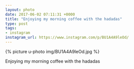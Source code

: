 ```yaml
---
layout: photo
date: 2017-06-02 07:11:31 +0000
title: "Enjoying my morning coffee with the hadadas"
type: post
tags:
- instagram
instagram_url: https://www.instagram.com/p/BU1A4A9leOd/
---
```


{% picture u-photo img/BU1A4A9leOd.jpg %}

Enjoying my morning coffee with the hadadas
